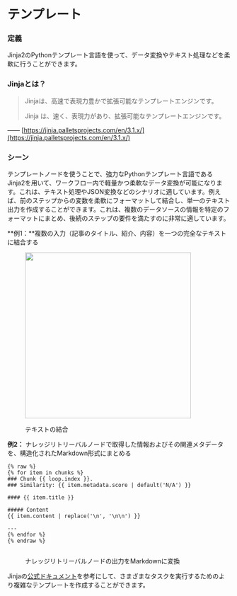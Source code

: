 # テンプレート

### 定義

Jinja2のPythonテンプレート言語を使って、データ変換やテキスト処理などを柔軟に行うことができます。

### Jinjaとは？

> Jinjaは、高速で表現力豊かで拡張可能なテンプレートエンジンです。
>
> Jinja は、速く、表現力があり、拡張可能なテンプレートエンジンです。

—— [https://jinja.palletsprojects.com/en/3.1.x/](https://jinja.palletsprojects.com/en/3.1.x/)

### シーン

テンプレートノードを使うことで、強力なPythonテンプレート言語であるJinja2を用いて、ワークフロー内で軽量かつ柔軟なデータ変換が可能になります。これは、テキスト処理やJSON変換などのシナリオに適しています。例えば、前のステップからの変数を柔軟にフォーマットして結合し、単一のテキスト出力を作成することができます。これは、複数のデータソースの情報を特定のフォーマットにまとめ、後続のステップの要件を満たすのに非常に適しています。

**例1：**複数の入力（記事のタイトル、紹介、内容）を一つの完全なテキストに結合する

<figure><img src="https://assets-docs.dify.ai/dify-enterprise-mintlify/jp/guides/workflow/node/7a3c701efd43e3d1729cb3baebe86018.png" alt="" width="375"><figcaption><p>テキストの結合</p></figcaption></figure>

**例2：** ナレッジリトリーバルノードで取得した情報およびその関連メタデータを、構造化されたMarkdown形式にまとめる

```
{% raw %}
{% for item in chunks %}
### Chunk {{ loop.index }}. 
### Similarity: {{ item.metadata.score | default('N/A') }}

#### {{ item.title }}

##### Content
{{ item.content | replace('\n', '\n\n') }}

---
{% endfor %}
{% endraw %}
```

<figure><img src="https://files.gitbook.com/v0/b/gitbook-x-prod.appspot.com/o/spaces%2FCdDIVDY6AtAz028MFT4d%2Fuploads%2FOtGkLaz38v0FSzSBNuV2%2Fimage.png?alt=media&token=122965f8-9d70-4e57-b0e2-1fdaf1320275" alt=""><figcaption><p>ナレッジリトリーバルノードの出力をMarkdownに変換</p></figcaption></figure>

Jinjaの[公式ドキュメント](https://jinja.palletsprojects.com/en/3.1.x/templates/)を参考にして、さまざまなタスクを実行するためのより複雑なテンプレートを作成することができます。
